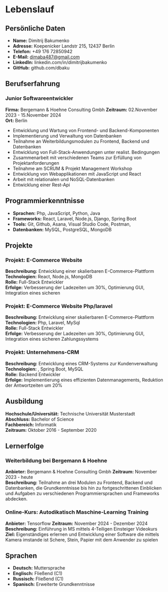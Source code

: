 # Lebenslauf

## Persönliche Daten

-   **Name:** Dimitrij Bakumenko
-   **Adresse:** Koepenicker Landstr 215, 12437 Berlin
-   **Telefon:** +49 176 72850942
-   **E-Mail:** dimaba487@gmail.com
-   **LinkedIn:** linkedin.com/in/dimitrijbakumenko
-   **GitHub:** github.com/dbaku

## Berufserfahrung

### Junior Softwareentwickler

**Firma:** Bergemann & Hoehne Consulting Gmbh
**Zeitraum:** 02.November 2023 - 15.November 2024  
**Ort:** Berlin

-   Entwicklung und Wartung von Frontend- und Backend-Komponenten
-   Implementierung und Verwaltung von Datenbanken
-   Teilnahme an Weiterbildungsmodulen zu Frontend, Backend und
    Datenbanken
-   Entwicklung von Full-Stack-Anwendungen unter realist. Bedingungen
-   Zusammenarbeit mit verschiedenen Teams zur Erfüllung von
    Projektanforderungen
-   Teilnahme am SCRUM & Projekt Management Workshop
-   Entwicklung von Webapplikationen mit JavaScript und React
-   Arbeit mit relationalen und NoSQL-Datenbanken
-   Entwicklung einer Rest-Api

## Programmierkenntnisse

-   **Sprachen:** Php, JavaScript, Python, Java
-   **Frameworks:** React, Laravel, Node.js, Django, Spring Boot
-   **Tools:** Git, Github, Asana, Visual Studio Code, Postman,
-   **Datenbanken:** MySQL, PostgreSQL, MongoDB

## Projekte

### Projekt: E-Commerce Website

**Beschreibung:** Entwicklung einer skalierbaren E-Commerce-Plattform  
**Technologien:** React, Node.js, MongoDB  
**Rolle:** Full-Stack Entwickler  
**Erfolge:** Verbesserung der Ladezeiten um 30%, Optimierung GUI, Integration eines sicheren

### Projekt: E-Commerce Website Php/laravel

**Beschreibung:** Entwicklung einer skalierbaren E-Commerce-Plattform  
**Technologien:** Php, Laravel, MySql  
**Rolle:** Full-Stack Entwickler  
**Erfolge:** Verbesserung der Ladezeiten um 30%, Optimierung GUI, Integration eines sicheren Zahlungssystems

### Projekt: Unternehmens-CRM

**Beschreibung:** Entwicklung eines CRM-Systems zur Kundenverwaltung  
**Technologien:** , Spring Boot, MySQL  
**Rolle:** Backend Entwickler  
**Erfolge:** Implementierung eines effizienten Datenmanagements, Reduktion der Antwortzeiten um 20%

## Ausbildung

**Hochschule/Universität:** Technische Universität Musterstadt  
**Abschluss:** Bachelor of Science  
**Fachbereich:** Informatik  
**Zeitraum:** Oktober 2016 - September 2020

## Lernerfolge

### Weiterbildung bei Bergemann & Hoehne

**Anbieter:** Bergemann & Hoehne Consulting Gmbh
**Zeitraum:** November 2023 - heute  
**Beschreibung:** Teilnahme an drei Modulen zu Frontend, Backend und Datenbanken, die Grundkenntnisse bis hin zu fortgeschrittenen Einblicken und Aufgaben zu verschiedenen Programmiersprachen und Frameworks abdecken.

### Online-Kurs: Autodikatisch Maschine-Learning Training

**Anbieter:** Tensorflow
**Zeitraum:** November 2024 - Dezember 2024  
**Beschreibung:** Einführung in MS mittels 4-Teiligen Einsteiger Videokurs
**Ziel:** Eigenständiges erlernen und Entwicklung einer Software die
mittels Kamera imstande ist Schere, Stein, Papier mit dem Anwender zu spielen

## Sprachen

-   **Deutsch:** Muttersprache
-   **Englisch:** Fließend (C1)
-   **Russisch:** Fließend (C1)
-   **Spanisch:** Erweiterte Grundkenntnisse
